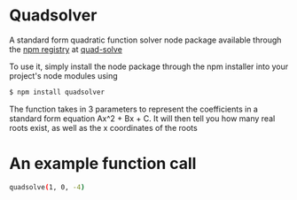 # Quadsolver
A standard form quadratic function solver node package available through the [npm registry](https://www.npmjs.com/) at [quad-solve](https://www.npmjs.com/package/quad-solve)

To use it, simply install the node package through the npm installer into your project's node modules using
```bash
$ npm install quadsolver
```

The function takes in 3 parameters to represent the coefficients in a standard form equation  Ax^2 + Bx + C. It will then tell you how many real roots exist, as well as the x coordinates of the roots

# An example function call
```bash
quadsolve(1, 0, -4)
```
